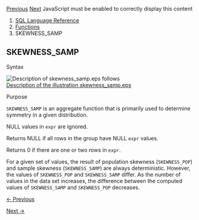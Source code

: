 [Previous](SKEWNESS_POP.md) [Next](SOUNDEX.md) JavaScript must be enabled
to correctly display this content

  1. [SQL Language Reference ](index.md)
  2. [Functions](Functions.md)
  3. SKEWNESS_SAMP

## SKEWNESS_SAMP

Syntax

![Description of skewness_samp.eps
follows](https://docs.oracle.com/en/database/oracle/oracle-database/23/sqlrf/img/skewness_samp.gif)  
[Description of the illustration
skewness_samp.eps](img_text/skewness_samp.md)

Purpose

`SKEWNESS_SAMP` is an aggregate function that is primarily used to determine
symmetry in a given distribution.

NULL values in `expr` are ignored.

Returns NULL if all rows in the group have NULL `expr` values.

Returns 0 if there are one or two rows in `expr`.

For a given set of values, the result of population skewness (`SKEWNESS_POP`)
and sample skewness (`SKEWNESS_SAMP`) are always deterministic. However, the
values of `SKEWNESS_POP` and `SKEWNESS_SAMP` differ. As the number of values
in the data set increases, the difference between the computed values of
`SKEWNESS_SAMP` and `SKEWNESS_POP` decreases.


[← Previous](SKEWNESS_POP.md)

[Next →](SOUNDEX.md)
